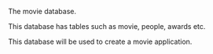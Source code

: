 The movie database.

This database has tables such as movie, people, awards etc.

This database will be used to create a movie application.

